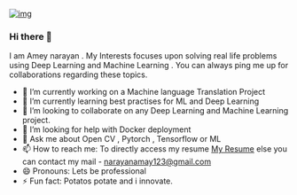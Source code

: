 [![img](https://www.iconninja.com/files/785/628/39/linkedin-icon.png)](https://www.linkedin.com/in/amey-narayan-32961516b/)

### Hi there 👋

<!--
**gd1m3y/gd1m3y** is a ✨ _special_ ✨ repository because its `README.md` (this file) appears on your GitHub profile.
-->
I am Amey narayan . My Interests focuses upon solving real life problems using Deep Learning and Machine Learning . You can always ping me up for collaborations regarding these topics.

- 🔭 I’m currently working on a Machine language Translation Project
- 🌱 I’m currently learning best practises for ML and Deep Learning
- 👯 I’m looking to collaborate on any Deep Learning and Machine Learning project.
- 🤔 I’m looking for help with Docker deployment
- 💬 Ask me about Open CV , Pytorch , Tensorflow or ML
- 📫 How to reach me: To directly access my resume [My Resume](https://drive.google.com/file/d/1qsDyaxrkPwpq5WtZvG3MIMhflY6xpClg/view?usp=sharing) else you can contact my mail - narayanamay123@gmail.com
- 😄 Pronouns: Lets be professional
- ⚡ Fun fact: Potatos potate and i innovate.
